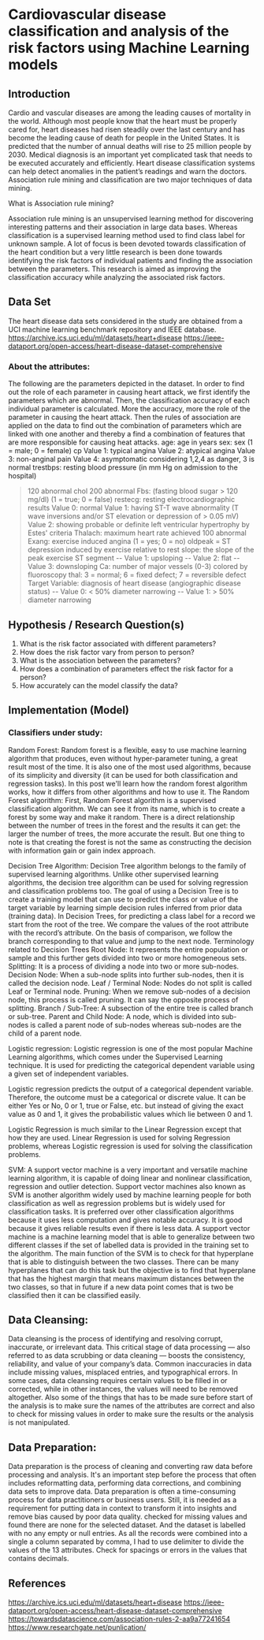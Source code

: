 # Cardiovascular disease classification and analysis of the risk factors using Machine Learning models


## Introduction

Cardio and vascular diseases are among the leading causes of mortality in the world. 
Although most people know that the heart must be properly cared for, heart diseases had risen steadily over the last century and has become the leading cause of death for people in the United States.
It is predicted that the number of annual deaths will rise to 25 million people by 2030. Medical diagnosis is an important yet complicated task that needs to be executed accurately and efficiently. 
Heart disease classification systems can help detect anomalies in the patient’s readings and warn the doctors. Association rule mining and classification are two major techniques of data mining.

What is Association rule mining?

Association rule mining is an unsupervised learning method for discovering interesting patterns and their association in large data bases. 
Whereas classification is a supervised learning method used to find class label for unknown sample.
A lot of focus is been devoted towards classification of the heart condition but a very little research is been done towards identifying the risk factors of individual patients and finding the association between the parameters. 
This research is aimed as improving the classification accuracy while analyzing the associated risk factors.

## Data Set
The heart disease data sets considered in the study are obtained from a UCI machine learning benchmark repository and IEEE database.
https://archive.ics.uci.edu/ml/datasets/heart+disease
https://ieee-dataport.org/open-access/heart-disease-dataset-comprehensive
 
### About the attributes:
The following are the parameters depicted in the dataset. In order to find out the role of each parameter in causing heart attack, we first identify the parameters which are abnormal. Then, the classification accuracy of each individual parameter is calculated. More the accuracy, more the role of the parameter in causing the heart attack. Then the rules of association are applied on the data to find out the combination of parameters which are linked with one another and thereby a find a combination of features that are more responsible for causing heat attacks.
age: age in years
sex: sex (1 = male; 0 = female) 
cp
Value 1: typical angina
Value 2: atypical angina
Value 3: non-anginal pain
Value 4: asymptomatic
considering 1,2,4 as danger, 3 is normal
trestbps: resting blood pressure (in mm Hg on admission to the hospital)
>120 abnormal 
chol
 >200 abnormal
Fbs: (fasting blood sugar > 120 mg/dl) (1 = true; 0 = false)
restecg: resting electrocardiographic results
Value 0: normal
Value 1: having ST-T wave abnormality (T wave inversions and/or ST elevation or depression of > 0.05 mV)
Value 2: showing probable or definite left ventricular hypertrophy by Estes' criteria 
Thalach: maximum heart rate achieved
>100 abnormal
Exang: exercise induced angina (1 = yes; 0 = no)
oldpeak = ST depression induced by exercise relative to rest
slope: the slope of the peak exercise ST segment
-- Value 1: upsloping
-- Value 2: flat
-- Value 3: downsloping 
Ca: number of major vessels (0-3) colored by fluoroscopy
thal: 3 = normal; 6 = fixed defect; 7 = reversible defect
Target Variable: diagnosis of heart disease (angiographic disease status)
-- Value 0: < 50% diameter narrowing
-- Value 1: > 50% diameter narrowing 
 
 
 ## Hypothesis / Research Question(s)
1. 	What is the risk factor associated with different parameters?
2. 	How does the risk factor vary from person to person?
3. 	What is the association between the parameters?
4. 	How does a combination of parameters effect the risk factor for a person?
5. 	How accurately can the model classify the data?

## Implementation (Model)

### Classifiers under study:
Random Forest: Random forest is a flexible, easy to use machine learning algorithm that produces, even without hyper-parameter tuning, a great result most of the time. It is also one of the most used algorithms, because of its simplicity and diversity (it can be used for both classification and regression tasks). In this post we'll learn how the random forest algorithm works, how it differs from other algorithms and how to use it.
The Random Forest algorithm: First, Random Forest algorithm is a supervised classification algorithm. We can see it from its name, which is to create a forest by some way and make it random. There is a direct relationship between the number of trees in the forest and the results it can get: the larger the number of trees, the more accurate the result. But one thing to note is that creating the forest is not the same as constructing the decision with information gain or gain index approach.

Decision Tree Algorithm:
Decision Tree algorithm belongs to the family of supervised learning algorithms. Unlike other supervised learning algorithms, the decision tree algorithm can be used for solving regression and classification problems too.
The goal of using a Decision Tree is to create a training model that can use to predict the class or value of the target variable by learning simple decision rules inferred from prior data (training data).
In Decision Trees, for predicting a class label for a record we start from the root of the tree. We compare the values of the root attribute with the record’s attribute. On the basis of comparison, we follow the branch corresponding to that value and jump to the next node.
Terminology related to Decision Trees
Root Node: It represents the entire population or sample and this further gets divided into two or more homogeneous sets.
Splitting: It is a process of dividing a node into two or more sub-nodes.
Decision Node: When a sub-node splits into further sub-nodes, then it is called the decision node.
Leaf / Terminal Node: Nodes do not split is called Leaf or Terminal node.
Pruning: When we remove sub-nodes of a decision node, this process is called pruning. It can say the opposite process of splitting.
Branch / Sub-Tree: A subsection of the entire tree is called branch or sub-tree.
Parent and Child Node: A node, which is divided into sub-nodes is called a parent node of sub-nodes whereas sub-nodes are the child of a parent node.

Logistic regression: Logistic regression is one of the most popular Machine Learning algorithms, which comes under the Supervised Learning technique. It is used for predicting the categorical dependent variable using a given set of independent variables.

Logistic regression predicts the output of a categorical dependent variable. Therefore, the outcome must be a categorical or discrete value. It can be either Yes or No, 0 or 1, true or False, etc. but instead of giving the exact value as 0 and 1, it gives the probabilistic values which lie between 0 and 1.

Logistic Regression is much similar to the Linear Regression except that how they are used. Linear Regression is used for solving Regression problems, whereas Logistic regression is used for solving the classification problems.

SVM: A support vector machine is a very important and versatile machine learning algorithm, it is capable of doing linear and nonlinear classification, regression and outlier detection. Support vector machines also known as SVM is another algorithm widely used by machine learning people for both classification as well as regression problems but is widely used for classification tasks. It is preferred over other classification algorithms because it uses less computation and gives notable accuracy. It is good because it gives reliable results even if there is less data. 
A support vector machine is a machine learning model that is able to generalize between two different classes if the set of labelled data is provided in the training set to the algorithm. The main function of the SVM is to check for that hyperplane that is able to distinguish between the two classes.
There can be many hyperplanes that can do this task but the objective is to find that hyperplane that has the highest margin that means maximum distances between the two classes, so that in future if a new data point comes that is two be classified then it can be classified easily. 


## Data Cleansing: 
Data cleansing is the process of identifying and resolving corrupt, inaccurate, or irrelevant data. This critical stage of data processing — also referred to as data scrubbing or data cleaning — boosts the consistency, reliability, and value of your company’s data.
Common inaccuracies in data include missing values, misplaced entries, and typographical errors. In some cases, data cleansing requires certain values to be filled in or corrected, while in other instances, the values will need to be removed altogether.
Also some of the things that has to be made sure before start of the analysis is to make sure the names of the attributes are correct and also to check for missing values in order to make sure the results or the analysis is not manipulated.

## Data Preparation:
Data preparation is the process of cleaning and converting raw data before processing and analysis. It's an important step before the process that often includes reformatting data, performing data corrections, and combining data sets to improve data. Data preparation is often a time-consuming process for data practitioners or business users. Still, it is needed as a requirement for putting data in context to transform it into insights and remove bias caused by poor data quality.
checked for missing values and found there are none for the selected dataset. And the dataset is labelled with no any empty or null entries.
As all the records were combined into a single a column separated by comma, I had to use delimiter to divide the values of the 13 attributes.
Check for spacings or errors in the values that contains decimals.


## References
https://archive.ics.uci.edu/ml/datasets/heart+disease
https://ieee-dataport.org/open-access/heart-disease-dataset-comprehensive
https://towardsdatascience.com/association-rules-2-aa9a77241654
https://www.researchgate.net/punlication/


